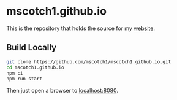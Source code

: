 # mscotch1.github.io
This is the repository that holds the source for my [website](https://www.mscotch1.github.io).

## Build Locally
```bash
git clone https://github.com/mscotch1/mscotch1.github.io.git
cd mscotch1.github.io
npm ci
npm run start
```
Then just open a browser to [localhost:8080](localhost:8080).

